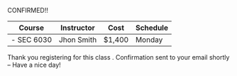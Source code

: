 CONFIRMED!!


|   Course   | Instructor      | Cost    | Schedule              |
|:----------:|-----------------|---------|-----------------------|
| - SEC 6030 | Jhon Smith      | $1,400  | Monday                |

Thank you registering for this class . Confirmation sent to your email shortly – Have a nice day!

